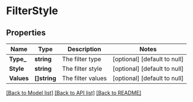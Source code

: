 # FilterStyle

## Properties
Name | Type | Description | Notes
------------ | ------------- | ------------- | -------------
**Type_** | **string** | The filter type | [optional] [default to null]
**Style** | **string** | The filter style | [optional] [default to null]
**Values** | **[]string** | The filter values | [optional] [default to null]

[[Back to Model list]](../README.md#documentation-for-models) [[Back to API list]](../README.md#documentation-for-api-endpoints) [[Back to README]](../README.md)


